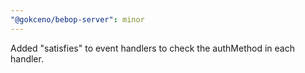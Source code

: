 ```yaml
---
"@gokceno/bebop-server": minor
---
```


Added "satisfies" to event handlers to check the authMethod in each handler.
